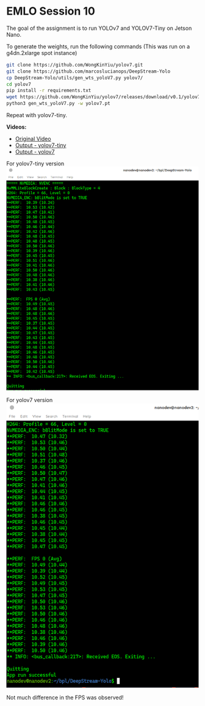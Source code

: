 # EMLO Session 10

The goal of the assignment is to run YOLOv7 and YOLOV7-Tiny on Jetson Nano.

To generate the weights, run the following commands
(This was run on a g4dn.2xlarge spot instance)

```bash
git clone https://github.com/WongKinYiu/yolov7.git
git clone https://github.com/marcoslucianops/DeepStream-Yolo
cp DeepStream-Yolo/utils/gen_wts_yoloV7.py yolov7/
cd yolov7
pip install -r requirements.txt
wget https://github.com/WongKinYiu/yolov7/releases/download/v0.1/yolov7.pt
python3 gen_wts_yoloV7.py -w yolov7.pt
```

Repeat with yolov7-tiny.

**Videos:**
- [Original Video](https://www.youtube.com/watch?v=Y2zwg6E6T5M)
- [Output - yolov7-tiny](https://www.youtube.com/watch?v=n4h35IbbJuM)
- [Output - yolov7](https://www.youtube.com/watch?v=XBEj3PDEw1A)

For yolov7-tiny version
![](./img/tiny-out.png)


For yolov7 version
![](./img/out.png)


Not much difference in the FPS was observed!